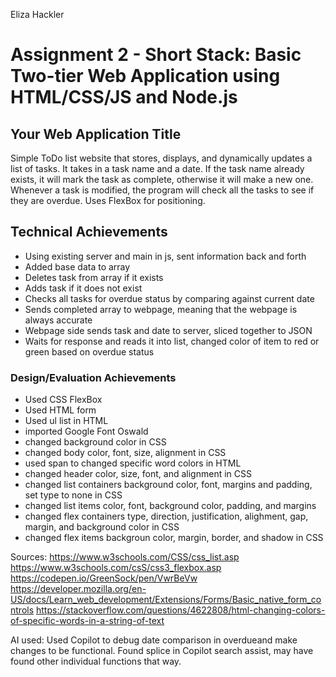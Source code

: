 Eliza Hackler

Assignment 2 - Short Stack: Basic Two-tier Web Application using HTML/CSS/JS and Node.js  
===

## Your Web Application Title
Simple ToDo list website that stores, displays, and dynamically updates a list of tasks. It takes in a task name and a date. If the task name already exists, it will mark the task as complete, otherwise it will make a new one. Whenever a task is modified, the program will check all the tasks to see if they are overdue. 
Uses FlexBox for positioning. 

## Technical Achievements
- Using existing server and main in js, sent information back and forth
- Added base data to array
- Deletes task from array if it exists
- Adds task if it does not exist
- Checks all tasks for overdue status by comparing against current date
- Sends completed array to webpage, meaning that the webpage is always accurate
- Webpage side sends task and date to server, sliced together to JSON
- Waits for response and reads it into list, changed color of item to red or green based on overdue status

### Design/Evaluation Achievements
- Used CSS FlexBox
- Used HTML form
- Used ul list in HTML
- imported Google Font Oswald
- changed background color in CSS
- changed body color, font, size, alignment in CSS
- used span to changed specific word colors in HTML
- changed header color, size, font, and alignment in CSS
- changed list containers background color, font, margins and padding, set type to none in CSS
- changed list items color, font, background color, padding, and margins
- changed flex containers type, direction, justification, alighment, gap, margin, and background color in CSS
 - changed flex items backgroun color, margin, border, and shadow in CSS

Sources:
https://www.w3schools.com/CSS/css_list.asp
https://www.w3schools.com/csS/css3_flexbox.asp
https://codepen.io/GreenSock/pen/VwrBeVw
https://developer.mozilla.org/en-US/docs/Learn_web_development/Extensions/Forms/Basic_native_form_controls
https://stackoverflow.com/questions/4622808/html-changing-colors-of-specific-words-in-a-string-of-text

AI used:
Used Copilot to debug date comparison in overdueand make changes to be functional. 
Found splice in Copilot search assist, may have found other individual functions that way. 